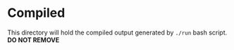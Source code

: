 # Compiled

This directory will hold the compiled output generated by `./run` bash script. **DO NOT REMOVE**